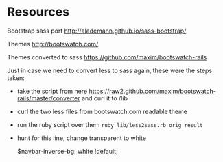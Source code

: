 # Resources

Bootstrap sass port
http://alademann.github.io/sass-bootstrap/

Themes
http://bootswatch.com/

Themes converted to sass
https://github.com/maxim/bootswatch-rails

Just in case we need to convert less to sass again, these were the steps taken:

* take the script from here https://raw2.github.com/maxim/bootswatch-rails/master/converter and curl it to /lib
* curl the two less files from bootswatch.com readable theme
* run the ruby script over them `ruby lib/less2sass.rb orig result`
* hunt for this line, change transparent to white 

     $navbar-inverse-bg:                         white !default;
